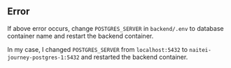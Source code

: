 ## Error

If above error occurs, change `POSTGRES_SERVER` in `backend/.env` to database container name and restart the backend container.

In my case, I changed `POSTGRES_SERVER` from `localhost:5432` to `naitei-journey-postgres-1:5432` and restarted the backend container.
